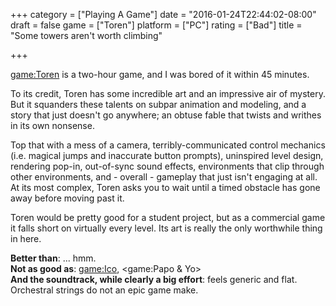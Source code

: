 +++
category = ["Playing A Game"]
date = "2016-01-24T22:44:02-08:00"
draft = false
game = ["Toren"]
platform = ["PC"]
rating = ["Bad"]
title = "Some towers aren't worth climbing"

+++

<game:Toren> is a two-hour game, and I was bored of it within 45 minutes.

To its credit, Toren has some incredible art and an impressive air of mystery.  But it squanders these talents on subpar animation and modeling, and a story that just doesn't go anywhere; an obtuse fable that twists and writhes in its own nonsense.

Top that with a mess of a camera, terribly-communicated control mechanics (i.e. magical jumps and inaccurate button prompts), uninspired level design, rendering pop-in, out-of-sync sound effects, environments that clip through other environments, and - overall - gameplay that just isn't engaging at all.  At its most complex, Toren asks you to wait until a timed obstacle has gone away before moving past it.

Toren would be pretty good for a student project, but as a commercial game it falls short on virtually every level.  Its art is really the only worthwhile thing in here.

<b>Better than</b>: ... hmm.  
<b>Not as good as</b>: <game:Ico>, <game:Papo & Yo>  
<b>And the soundtrack, while clearly a big effort</b>: feels generic and flat.  Orchestral strings do not an epic game make.
